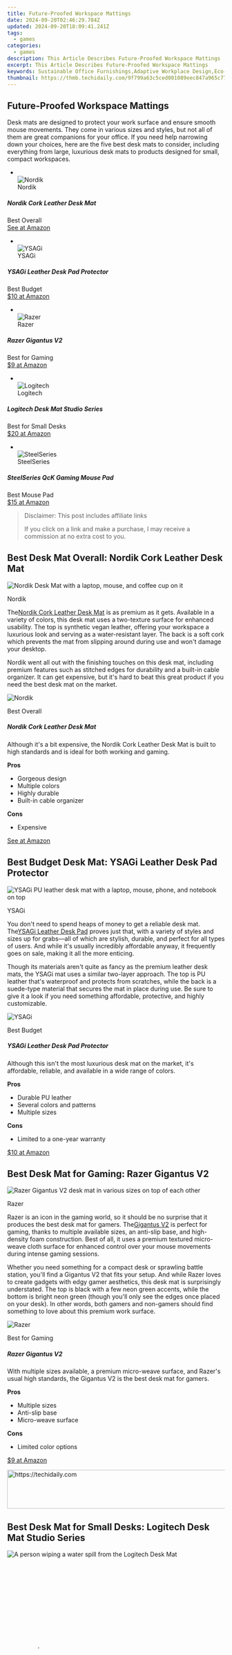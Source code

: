 ```yaml
---
title: Future-Proofed Workspace Mattings
date: 2024-09-20T02:46:29.784Z
updated: 2024-09-20T18:09:41.241Z
tags:
  - games
categories:
  - games
description: This Article Describes Future-Proofed Workspace Mattings
excerpt: This Article Describes Future-Proofed Workspace Mattings
keywords: Sustainable Office Furnishings,Adaptive Workplace Design,Eco-Friendly Mats for Offices,Smart Office Innovations,Resilient Office Space Solutions,Modular Office Interiors,Green Business Environments
thumbnail: https://thmb.techidaily.com/9f799a63c5ced001089eec847a965c77100b85a292d3d2c56946946b1d875c1f.jpg
---
```


## Future-Proofed Workspace Mattings

 Desk mats are designed to protect your work surface and ensure smooth mouse movements. They come in various sizes and styles, but not all of them are great companions for your office. If you need help narrowing down your choices, here are the five best desk mats to consider, including everything from large, luxurious desk mats to products designed for small, compact workspaces.

* [](https://www.amazon.com/gp/aw/d/B094JQ2T73?tag=makeusw-20&ascsubtag=UUmuoUeUpU2032236&asc%5Frefurl=https%3A%2F%2Fwww.makeuseof.com%2Fbest-desk-mats%2F&asc%5Fcampaign=Commerce)  
![Nordik](https://static1.makeuseofimages.com/wordpress/wp-content/uploads/2024/05/nordik.png)  
Nordik  

##### Nordik Cork Leather Desk Mat

Best Overall  
[See at Amazon](https://www.amazon.com/gp/aw/d/B094JQ2T73?tag=makeusw-20&ascsubtag=UUmuoUeUpU2032236&asc%5Frefurl=https%3A%2F%2Fwww.makeuseof.com%2Fbest-desk-mats%2F&asc%5Fcampaign=Commerce)

* [](https://www.amazon.com/YSAGi-Leather-Protector-Non-Slip-Waterproof/dp/B0BVVR6FNY?tag=makeusw-20&ascsubtag=UUmuoUeUpU2032236&asc%5Frefurl=https%3A%2F%2Fwww.makeuseof.com%2Fbest-desk-mats%2F&asc%5Fcampaign=Commerce)  
![YSAGi](https://static1.makeuseofimages.com/wordpress/wp-content/uploads/2024/05/ysagi.png)  
YSAGi  

##### YSAGi Leather Desk Pad Protector

Best Budget  
[$10 at Amazon](https://www.amazon.com/YSAGi-Leather-Protector-Non-Slip-Waterproof/dp/B0BVVR6FNY?tag=makeusw-20&ascsubtag=UUmuoUeUpU2032236&asc%5Frefurl=https%3A%2F%2Fwww.makeuseof.com%2Fbest-desk-mats%2F&asc%5Fcampaign=Commerce)

* [](www.amazon.com/Razer-Gigantus-Cloth-Gaming-Medium/dp/B088539GLT)  
![Razer](https://static1.makeuseofimages.com/wordpress/wp-content/uploads/2024/05/razer.png)  
Razer  

##### Razer Gigantus V2

Best for Gaming  
[$9 at Amazon](www.amazon.com/Razer-Gigantus-Cloth-Gaming-Medium/dp/B088539GLT)

* [](www.amazon.com/Logitech-Desk-Mat-Multifunctional-Spill-Resistant/dp/B09DV8WKK8)  
![Logitech](https://static1.makeuseofimages.com/wordpress/wp-content/uploads/2024/05/logitech.png)  
Logitech  

##### Logitech Desk Mat Studio Series

Best for Small Desks  
[$20 at Amazon](www.amazon.com/Logitech-Desk-Mat-Multifunctional-Spill-Resistant/dp/B09DV8WKK8)

* [](www.amazon.com/dp/B000UVRU6G)  
![SteelSeries](https://static1.makeuseofimages.com/wordpress/wp-content/uploads/2024/05/steelseries.png)  
SteelSeries  

##### SteelSeries QcK Gaming Mouse Pad

Best Mouse Pad  
[$15 at Amazon](www.amazon.com/dp/B000UVRU6G)

>  Disclaimer: This post includes affiliate links
>
>  If you click on a link and make a purchase, I may receive a commission at no extra cost to you.
>

## Best Desk Mat Overall: Nordik Cork Leather Desk Mat

![Nordik Desk Mat with a laptop, mouse, and coffee cup on it](https://static1.makeuseofimages.com/wordpress/wp-content/uploads/2024/05/nordik-1.jpg)

Nordik

 The[Nordik Cork Leather Desk Mat](https://www.amazon.com/gp/aw/d/B094JQ2T73?tag=makeusw-20&ascsubtag=UUmuoUeUpU2032236&asc%5Frefurl=https%3A%2F%2Fwww.makeuseof.com%2Fbest-desk-mats%2F&asc%5Fcampaign=Commerce) is as premium as it gets. Available in a variety of colors, this desk mat uses a two-texture surface for enhanced usability. The top is synthetic vegan leather, offering your workspace a luxurious look and serving as a water-resistant layer. The back is a soft cork which prevents the mat from slipping around during use and won't damage your desktop.

 Nordik went all out with the finishing touches on this desk mat, including premium features such as stitched edges for durability and a built-in cable organizer. It can get expensive, but it's hard to beat this great product if you need the best desk mat on the market.

![Nordik](https://static1.makeuseofimages.com/wordpress/wp-content/uploads/2024/05/nordik.png)

Best Overall

##### Nordik Cork Leather Desk Mat

 Although it's a bit expensive, the Nordik Cork Leather Desk Mat is built to high standards and is ideal for both working and gaming.

**Pros**

* Gorgeous design
* Multiple colors
* Highly durable
* Built-in cable organizer

**Cons**

* Expensive

[See at Amazon](https://www.amazon.com/gp/aw/d/B094JQ2T73?tag=makeusw-20&ascsubtag=UUmuoUeUpU2032236&asc%5Frefurl=https%3A%2F%2Fwww.makeuseof.com%2Fbest-desk-mats%2F&asc%5Fcampaign=Commerce)

## Best Budget Desk Mat: YSAGi Leather Desk Pad Protector

![YSAGi PU leather desk mat with a laptop, mouse, phone, and notebook on top](https://static1.makeuseofimages.com/wordpress/wp-content/uploads/2024/05/ysagi-1.jpg)

YSAGi

 You don't need to spend heaps of money to get a reliable desk mat. The[YSAGi Leather Desk Pad](https://www.amazon.com/YSAGi-Leather-Protector-Non-Slip-Waterproof/dp/B0BVVR6FNY?tag=makeusw-20&ascsubtag=UUmuoUeUpU2032236&asc%5Frefurl=https%3A%2F%2Fwww.makeuseof.com%2Fbest-desk-mats%2F&asc%5Fcampaign=Commerce) proves just that, with a variety of styles and sizes up for grabs—all of which are stylish, durable, and perfect for all types of users. And while it's usually incredibly affordable anyway, it frequently goes on sale, making it all the more enticing.

 Though its materials aren't quite as fancy as the premium leather desk mats, the YSAGi mat uses a similar two-layer approach. The top is PU leather that's waterproof and protects from scratches, while the back is a suede-type material that secures the mat in place during use. Be sure to give it a look if you need something affordable, protective, and highly customizable.

![YSAGi](https://static1.makeuseofimages.com/wordpress/wp-content/uploads/2024/05/ysagi.png)

Best Budget

##### YSAGi Leather Desk Pad Protector

 Although this isn't the most luxurious desk mat on the market, it's affordable, reliable, and available in a wide range of colors.

**Pros**

* Durable PU leather
* Several colors and patterns
* Multiple sizes

**Cons**

* Limited to a one-year warranty

[$10 at Amazon](https://www.amazon.com/YSAGi-Leather-Protector-Non-Slip-Waterproof/dp/B0BVVR6FNY?tag=makeusw-20&ascsubtag=UUmuoUeUpU2032236&asc%5Frefurl=https%3A%2F%2Fwww.makeuseof.com%2Fbest-desk-mats%2F&asc%5Fcampaign=Commerce)

## Best Desk Mat for Gaming: Razer Gigantus V2

![Razer Gigantus V2 desk mat in various sizes on top of each other](https://static1.makeuseofimages.com/wordpress/wp-content/uploads/2024/05/gigantus-1.jpg)

Razer

 Razer is an icon in the gaming world, so it should be no surprise that it produces the best desk mat for gamers. The[Gigantus V2](https://www.amazon.com/Razer-Gigantus-Cloth-Gaming-Medium/dp/B088539GLT?tag=makeusw-20&ascsubtag=UUmuoUeUpU2032236&asc%5Frefurl=https%3A%2F%2Fwww.makeuseof.com%2Fbest-desk-mats%2F&asc%5Fcampaign=Commerce) is perfect for gaming, thanks to multiple available sizes, an anti-slip base, and high-density foam construction. Best of all, it uses a premium textured micro-weave cloth surface for enhanced control over your mouse movements during intense gaming sessions.

 Whether you need something for a compact desk or sprawling battle station, you'll find a Gigantus V2 that fits your setup. And while Razer loves to create gadgets with edgy gamer aesthetics, this desk mat is surprisingly understated. The top is black with a few neon green accents, while the bottom is bright neon green (though you'll only see the edges once placed on your desk). In other words, both gamers and non-gamers should find something to love about this premium work surface.

![Razer](https://static1.makeuseofimages.com/wordpress/wp-content/uploads/2024/05/razer.png)

Best for Gaming

##### Razer Gigantus V2

 With multiple sizes available, a premium micro-weave surface, and Razer's usual high standards, the Gigantus V2 is the best desk mat for gamers.

**Pros**

* Multiple sizes
* Anti-slip base
* Micro-weave surface

**Cons**

* Limited color options

[$9 at Amazon](www.amazon.com/Razer-Gigantus-Cloth-Gaming-Medium/dp/B088539GLT)

<!-- affiliate ads begin -->
<a href="https://appsumo.8odi.net/c/5597632/2082542/7443" target="_top" id="2082542">
  <img src="//a.impactradius-go.com/display-ad/7443-2082542" border="0" alt="https://techidaily.com" width="728" height="90"/>
</a>
<img height="0" width="0" src="https://appsumo.8odi.net/i/5597632/2082542/7443" style="position:absolute;visibility:hidden;" border="0" />
<!-- affiliate ads end -->

## Best Desk Mat for Small Desks: Logitech Desk Mat Studio Series

![A person wiping a water spill from the Logitech Desk Mat](https://static1.makeuseofimages.com/wordpress/wp-content/uploads/2024/05/logitech-2.jpg)

<!-- affiliate ads begin -->
<span id="1993647">
					<video width="128" height="480" style="cursor:pointer"
           poster="//a.impactradius-go.com/display-clicktoplayimage/1993647.png"
           onclick="if(!this.playClicked){this.play();this.setAttribute('controls',true);this.playClicked=true;}">
	   <source src="//a.impactradius-go.com/display-ad/22993-1993647">
	   <img src="//a.impactradius-go.com/display-clicktoplayimage/1993647.png" style="border: none; height: 100%; width: 100%; object-fit: contain">
	</video>
	<div style="width:80px;text-align:center"><a href="javascript:window.open(decodeURIComponent('https%3A%2F%2Fhomestyler.sjv.io%2Fc%2F5597632%2F1993647%2F22993'), '_blank');void(0);">Click here</a></div>
</span>
<img height="0" width="0" src="https://imp.pxf.io/i/5597632/1993647/22993" style="position:absolute;visibility:hidden;" border="0" />
<!-- affiliate ads end -->

Logitech

 Although it's only available in one size, the[Logitech Desk Mat Studio Series](https://www.amazon.com/Logitech-Desk-Mat-Multifunctional-Spill-Resistant/dp/B09DV8WKK8?tag=makeusw-20&ascsubtag=UUmuoUeUpU2032236&asc%5Frefurl=https%3A%2F%2Fwww.makeuseof.com%2Fbest-desk-mats%2F&asc%5Fcampaign=Commerce) is ideal for small desks. At around 27 inches x 12 inches, it should fit on most tiny desktops, giving you a premium way to protect your surface and improve your productivity.

 Logitech built the desk mat with premium materials, ensuring it won't fray or slide around during use. It's also spill-resistant and waterproof. Rounding out its spec sheet is the availability of three different colors: rose, lavender, or grey. So, you should have no problem finding something that matches your home decor.

![Logitech](https://static1.makeuseofimages.com/wordpress/wp-content/uploads/2024/05/logitech.png)

Best for Small Desks

##### Logitech Desk Mat Studio Series

 Compact workspaces don't have to settle for a lackluster desk mat. The Logitech Studio Series is just as capable as anything else on this list, yet offers a tiny footprint.

**Pros**

* Compact footprint
* Anti-fray stitches
* Multiple colors

**Cons**

* Only one size (27.55 x 11.81 inches)

[$20 at Amazon](www.amazon.com/Logitech-Desk-Mat-Multifunctional-Spill-Resistant/dp/B09DV8WKK8)

## Best Mouse Pad: SteelSeries QcK Gaming Mouse Pad

![SteelSeries (3)](https://static1.makeuseofimages.com/wordpress/wp-content/uploads/2024/05/steelseries-3.jpg)

SteelSeries

 Desk mats are essentially elongated mouse pads, as they're often built from the same material and offer many of the same perks. But if you're looking for a true mouse pad, the[SteelSeries QcK Gaming Mouse Pad](http://www.amazon.com/dp/B000UVRU6G?tag=makeusw-20&ascsubtag=UUmuoUeUpU2032236&asc%5Frefurl=https%3A%2F%2Fwww.makeuseof.com%2Fbest-desk-mats%2F&asc%5Fcampaign=Commerce) is the one to get. Three different sizes are up for grabs, so whether you make sweeping mouse movements or need something small, you should find a QcK Gaming Mouse Pad that fits your needs.

 As you'd expect, this mouse pad has a durable, non-slip rubber base, a high thread count for improved mouse performance, and premium materials that won't easily wear out. It's only available in black, but if you don't mind its minimalist design, there's little else to complain about with this deluxe mouse pad.

![SteelSeries](https://static1.makeuseofimages.com/wordpress/wp-content/uploads/2024/05/steelseries.png)

<!-- affiliate ads begin -->
<a href="https://appsumo.8odi.net/c/5597632/2094476/7443" target="_top" id="2094476">
  <img src="//a.impactradius-go.com/display-ad/7443-2094476" border="0" alt="https://techidaily.com" width="728" height="90"/>
</a>
<img height="0" width="0" src="https://appsumo.8odi.net/i/5597632/2094476/7443" style="position:absolute;visibility:hidden;" border="0" />
<!-- affiliate ads end -->

Best Mouse Pad

##### SteelSeries QcK Gaming Mouse Pad

 It might be designed for gamers, but the QcK Gaming Mouse Pad's high thread count makes it a great companion for both online gaming and daily work tasks.

**Pros**

* Multiple sizes
* Durable micro-weave construction
* Great for gaming and daily use

**Cons**

* Only available in black

[$15 at Amazon](www.amazon.com/dp/B000UVRU6G)

## FAQ

### Q: What is a desk mat?

 A desk mat is a large piece of material (often a soft fabric) that sits on top of a desk. It's used for a variety of reasons, including protection for the desk, as a surface for a mouse, and as a comfortable place to rest your hands.

### Q: What is the difference between a desk mat and mouse pad?

 A desk mat is essentially a very large mouse pad. Desk mats are often made from the same material as mouse pads, but they're large enough to house both a mouse and keyboard, and often other accessories.

<!-- affiliate ads begin -->
<span id="1424533">
					<video width="864" height="1536" style="cursor:pointer"
           poster="//a.impactradius-go.com/display-clicktoplayimage/1424533.png"
           onclick="if(!this.playClicked){this.play();this.setAttribute('controls',true);this.playClicked=true;}">
	   <source src="//a.impactradius-go.com/display-ad/16446-1424533">
	   <img src="//a.impactradius-go.com/display-clicktoplayimage/1424533.png" style="border: none; height: 100%; width: 100%; object-fit: contain">
	</video>
	<div style="width:540px;text-align:center"><a href="javascript:window.open(decodeURIComponent('https%3A%2F%2Flaganoo.pxf.io%2Fc%2F5597632%2F1424533%2F16446'), '_blank');void(0);">Click here</a></div>
</span>
<img height="0" width="0" src="https://imp.pxf.io/i/5597632/1424533/16446" style="position:absolute;visibility:hidden;" border="0" />
<!-- affiliate ads end -->

### Q: Why would I use a desk mat instead of a mouse pad?

 If you're concerned about damaging the surface of your desk, a desk mat is a better option than a mouse pad. They also provide a nice aesthetic to your workspace, pulling everything together in the same way a rug works for a large room.

### Q: What is the best material for a desk mat?

 There's really no best material for a desk mat, as it largely comes down to personal preference. However, most users will find cork, felt, polyester, and microfiber to offer a nice combination of performance and style.

<ins class="adsbygoogle"
     style="display:block"
     data-ad-format="autorelaxed"
     data-ad-client="ca-pub-7571918770474297"
     data-ad-slot="1223367746"></ins>

<ins class="adsbygoogle"
     style="display:block"
     data-ad-client="ca-pub-7571918770474297"
     data-ad-slot="8358498916"
     data-ad-format="auto"
     data-full-width-responsive="true"></ins>



